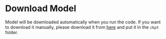 # Download Model

Model will be downloaded automatically when you run the code. If you want to download it manually, please download it from [here](https://docsaidlab.com/s/LYXC98GtPiZwLq7) and put it in the `ckpt` folder.

